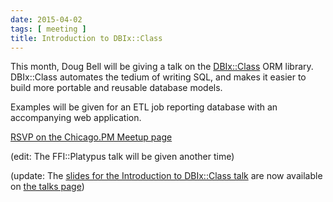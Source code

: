 ```yaml
---
date: 2015-04-02
tags: [ meeting ]
title: Introduction to DBIx::Class
---
```


This month, Doug Bell will be giving a talk on the
[DBIx::Class](http://metacpan.org/pod/DBIx::Class) ORM library.  DBIx::Class
automates the tedium of writing SQL, and makes it easier to build more portable
and reusable database models.

Examples will be given for an ETL job reporting database with an accompanying
web application.

[RSVP on the Chicago.PM Meetup page](http://www.meetup.com/ChicagoPM/events/220967211/)

(edit: The FFI::Platypus talk will be given another time)

(update: The [slides for the Introduction to DBIx::Class
talk](http://preaction.github.io/Introduction-to-DBIx-Class) are now available
on [the talks page](/talks))
